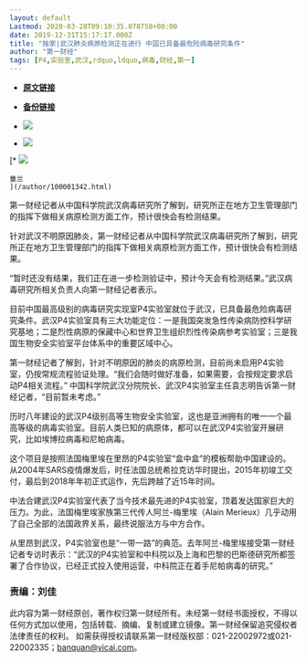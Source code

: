 ```yaml
---
layout: default
Lastmod: 2020-03-28T09:10:35.078758+00:00
date: 2019-12-31T15:17:17.000Z
title: "独家|武汉肺炎病原检测正在进行 中国已具备最危险病毒研究条件"
author: "第一财经"
tags: [P4,实验室,武汉,rdquo,ldquo,病毒,财经,第一]
---
```


* [**原文链接**](https://www.yicai.com/news/100452355.html)
* [**备份链接**](https://archive.li/wip/yMRyY)


*   ![](/images/post/7306775ed317d2079c232e9eba97d55b.jpg)
*   ![](/images/post/30ec62934072bd5f3313cd90958318fa.jpg)

[*   ![](/images/post/425e20626f07ebf6e91224d8bf682110.jpg)
    
    童兰
    ](/author/100001342.html)

第一财经记者从中国科学院武汉病毒研究所了解到，研究所正在地方卫生管理部门的指挥下做相关病原检测方面工作，预计很快会有检测结果。

针对武汉不明原因肺炎，第一财经记者从中国科学院武汉病毒研究所了解到，研究所正在地方卫生管理部门的指挥下做相关病原检测方面工作，预计很快会有检测结果。

“暂时还没有结果，我们正在进一步检测验证中，预计今天会有检测结果。”武汉病毒研究所相关负责人向第一财经记者表示。

目前中国最高级别的病毒研究实现室P4实验室就位于武汉，已具备最危险病毒研究条件。武汉P4实验室具有三大功能定位：一是我国突发急性传染病防控科学研究基地；二是烈性病原的保藏中心和世界卫生组织烈性传染病参考实验室；三是我国生物安全实验室平台体系中的重要区域中心。

第一财经记者了解到，针对不明原因的肺炎的病原检测，目前尚未启用P4实验室，仍按常规流程验证处理。“我们会随时做好准备，如果需要，会按规定要求启动P4相关流程。” 中国科学院武汉分院院长、武汉P4实验室主任袁志明告诉第一财经记者，“目前暂未考虑。”

历时八年建设的武汉P4级别高等生物安全实验室，这也是亚洲拥有的唯一一个最高等级的病毒实验室。目前人类已知的病原体，都可以在武汉P4实验室开展研究，比如埃博拉病毒和尼帕病毒。

这个项目是按照法国梅里埃在里昂的P4实验室“盒中盒”的模板帮助中国建设的。从2004年SARS疫情爆发后，时任法国总统希拉克访华时提出，2015年初竣工交付，最后到2018年年初正式运作，先后跨越了近15年时间。

中法合建武汉P4实验室代表了当今技术最先进的P4实验室，顶着发达国家巨大的压力。为此，法国梅里埃家族第三代传人阿兰-梅里埃（Alain Merieux）几乎动用了自己全部的法国政界关系，最终说服法方与中方合作。

从里昂到武汉，P4实验室也是“一带一路”的典范。去年阿兰-梅里埃接受第一财经记者专访时表示：“武汉的P4实验室和中科院以及上海和巴黎的巴斯德研究所都签署了合作协议，已经正式投入使用运营，中科院正在着手尼帕病毒的研究。”

### 责编：刘佳

此内容为第一财经原创，著作权归第一财经所有。未经第一财经书面授权，不得以任何方式加以使用，包括转载、摘编、复制或建立镜像。第一财经保留追究侵权者法律责任的权利。 如需获得授权请联系第一财经版权部：021-22002972或021-22002335；banquan@yicai.com。

